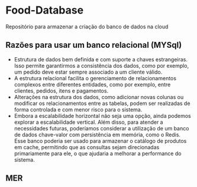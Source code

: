 # Food-Database
Repositório para armazenar a criação do banco de dados na cloud

## Razões para usar um banco relacional (MYSql)
- Estrutura de dados bem definida e com suporte a chaves estrangeiras. Isso permite garantirmos a consistência dos dados, como por exemplo, um pedido deve estar sempre associado a um cliente válido.
- A estrutura relacional facilita o gerenciamento de relacionamentos complexos entre diferentes entidades, como por exemplo, entre clientes, pedidos, itens e pagamentos.
- Alterações na estrutura dos dados, como adicionar novas colunas ou modificar os relacionamentos entre as tabelas, podem ser realizadas de forma controlada e com menor risco para o sistema.
- Embora a escalabilidade horizontal não seja uma opção, ainda podemos explorar a escalabilidade vertical. Além disso, para atender a necessidades futuras, poderíamos considerar a utilização de um banco de dados chave-valor com persistência em memória, como o Redis. Esse banco poderia ser usado para armazenar o catálogo de produtos em cache, permitindo que as consultas sejam direcionadas primariamente para ele, o que ajudaria a melhorar a performance do sistema.

## MER
